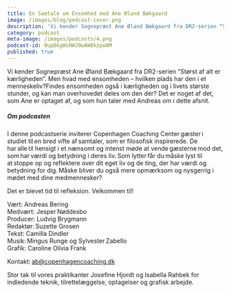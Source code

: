 ```yaml
---
title: En Samtale om Ensomhed med Ane Øland Bækgaard
image: /images/blog/podcast-cover.png
description: 'Vi kender Sognepræst Ane Øland Bækgaard fra DR2-serien “Størst af alt er kærligheden”. Men hvad med ensomheden – hvilken plads har den i et menneskeliv? Findes ensomheden også i kærligheden og i livets største stunder, og kan man overhovedet deles om den dér? Det er noget af det, som Ane er optaget af, og som hun taler med Andreas om i dette afsnit.'
category: podcast
meta-image: /images/podcasts/4.png
podcast-id: 0upBGgWsHWJ0wAW8kzpw0M
published: true
---
```


Vi kender Sognepræst Ane Øland Bækgaard fra DR2-serien “Størst af alt er kærligheden”. Men hvad med ensomheden – hvilken plads har den i et menneskeliv?Findes ensomheden også i kærligheden og i livets største stunder, og kan man overhovedet deles om den dér? Det er noget af det, som Ane er optaget af, og som hun taler med Andreas om i dette afsnit.

##### Om podcasten

I denne podcastserie inviterer Copenhagen Coaching Center gæster i studiet til en bred vifte af samtaler, som er filosofisk inspirerede. De har alle til hensigt i et nænsomt og intenst møde at vende gæsterne mod det, som har værdi og betydning i deres liv. Som lytter får du måske lyst til at stoppe op og reflektere over dit eget liv og de ting, der har værdi og betydning for dig. Måske bliver du også mere opmærksom og nysgerrig i mødet med dine medmennesker?

Det er blevet tid til refleksion. Velkommen til!  

Vært: Andreas Bering<br>
Medvært: Jesper Nøddesbo<br>
Producer: Ludvig Brygmann<br>
Redaktør: Suzette Grosen<br>
Tekst: Camilla Dindler<br>
Musik: Mingus Runge og Sylvester Zabello<br>
Grafik: Caroline Olivia Frank

Kontakt: ab@copenhagencoaching.dk

Stor tak til vores praktikanter Josefine Hjordt og Isabella Rahbek for indledende teknik, tilrettelæggelse, optagelser og grafisk arbejde.